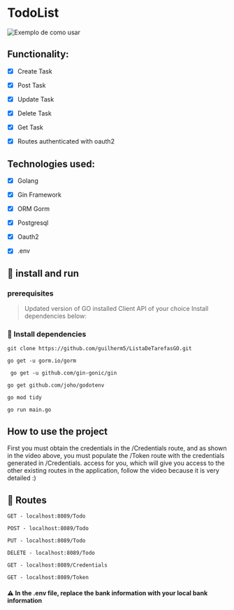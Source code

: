 # TodoList 

![Exemplo de como usar](img/gif.gif)

## Functionality:
- [x] Create Task
- [x] Post Task
- [x] Update Task
- [x] Delete Task
- [x] Get Task
- [x] Routes authenticated with oauth2


## Technologies used:
- [x] Golang
- [x] Gin Framework
- [x] ORM Gorm
- [x] Postgresql
- [x] Oauth2
- [x] .env


## :rocket: install and run
### prerequisites

> Updated version of GO installed
> Client API of your choice
> Install dependencies below:

### :wrench: Install dependencies

```
git clone https://github.com/guilherm5/ListaDeTarefasGO.git
```

```
go get -u gorm.io/gorm
```

```
 go get -u github.com/gin-gonic/gin
```

```
go get github.com/joho/godotenv
```

```
go mod tidy
```

```
go run main.go 
```

## How to use the project

<p>First you must obtain the credentials in the /Credentials route, and as shown in the video above, you must populate the /Token route with the credentials generated in /Credentials. access for you, which will give you access to the other existing routes in the application, follow the video because it is very detailed :) </p>

## :crossed_flags: Routes

```
GET - localhost:8089/Todo
```

```
POST - localhost:8089/Todo
```

```
PUT - localhost:8089/Todo
```

```
DELETE - localhost:8089/Todo
```

```
GET - localhost:8089/Credentials
```

```
GET - localhost:8089/Token
```

#### 	:warning: In the .env file, replace the bank information with your local bank information



